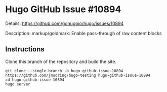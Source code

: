 # Hugo GitHub Issue #10894

Details: <https://github.com/gohugoio/hugo/issues/10894>

Description: markup/goldmark: Enable pass-through of raw content blocks

## Instructions

Clone this branch of the repository and build the site.

```text
git clone --single-branch -b hugo-github-issue-10894 https://github.com/jmooring/hugo-testing hugo-github-issue-10894
cd hugo-github-issue-10894
hugo server
```

